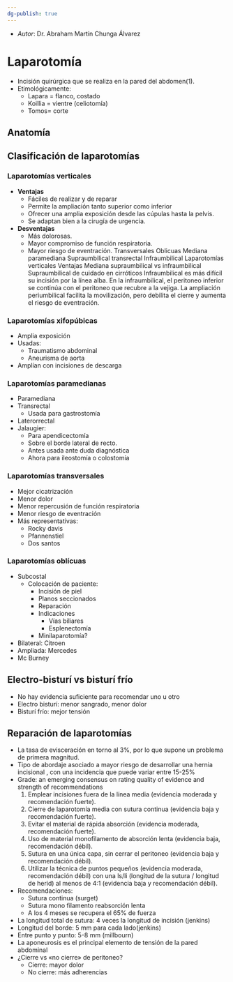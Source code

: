 ```yaml
---
dg-publish: true
---
```

- *Autor*: Dr. Abraham Martín Chunga Álvarez
# Laparotomía
- Incisión quirúrgica que se realiza en la pared del abdomen(1).
- Etimológicamente:
	- Lapara = flanco, costado
	- Koillia = vientre (celiotomía)
	- Tomos= corte
## Anatomía
## Clasificación de laparotomías
### Laparotomías verticales
- **Ventajas**
	- Fáciles de realizar y de reparar
	- Permite la ampliación tanto superior como inferior
	- Ofrecer una amplia exposición desde las cúpulas hasta la pelvis.
	- Se adaptan bien a la cirugía de urgencia.
- **Desventajas**
	- Más dolorosas.
	- Mayor compromiso de función respiratoria.
	- Mayor riesgo de eventración.
Transversales
Oblicuas
Mediana paramediana
Supraumbilical transrectal
Infraumbilical
Laparotomías verticales
Ventajas
Mediana supraumbilical vs infraumbilical
Supraumbilical de cuidado en cirróticos
Infraumbilical es más difícil su incisión por la línea alba.
En la infraumbilical, el peritoneo inferior se continúa con el peritoneo que recubre a la vejiga.
La ampliación periumbilical facilita la movilización, pero debilita el cierre y aumenta el riesgo de eventración.
### Laparotomías xifopúbicas
- Amplia exposición
- Usadas:
	- Traumatismo abdominal
	- Aneurisma de aorta
- Amplían con incisiones de descarga
### Laparotomías paramedianas
- Paramediana
- Transrectal
	- Usada para gastrostomía
- Laterorrectal
- Jalaugier:
	- Para apendicectomía
	- Sobre el borde lateral de recto.
	- Antes usada ante duda diagnóstica
	- Ahora para ileostomía o colostomía
### Laparotomías transversales
- Mejor cicatrización
- Menor dolor
- Menor repercusión de función respiratoria
- Menor riesgo de eventración
- Más representativas:
	- Rocky davis
	- Pfannenstiel
	- Dos santos
### Laparotomías oblícuas
- Subcostal
	- Colocación de paciente:
		- Incisión de piel
		- Planos seccionados
		- Reparación
		- Indicaciones
			- Vías biliares
			- Esplenectomía
		- Minilaparotomía?
- Bilateral: Citroen
- Ampliada: Mercedes
- Mc Burney
## Electro-bisturí vs bisturí frío
- No hay evidencia suficiente para recomendar uno u otro
- Electro bisturí: menor sangrado, menor dolor
- Bisturí frío: mejor tensión
## Reparación de laparotomías
- La tasa de evisceración en torno al 3%, por lo que supone un problema de primera magnitud.
- Tipo de abordaje asociado a mayor riesgo de desarrollar una hernia incisional , con una incidencia que puede variar entre 15-25%
- Grade: an emerging consensus on rating quality of evidence and strength of recommendations
	1. Emplear incisiones fuera de la línea media (evidencia moderada y recomendación fuerte).
	2. Cierre de laparotomía media con sutura continua (evidencia baja y recomendación fuerte).
	3. Evitar el material de rápida absorción (evidencia moderada, recomendación fuerte).
	4. Uso de material monofilamento de absorción lenta (evidencia baja, recomendación débil).
	5. Sutura en una única capa, sin cerrar el peritoneo (evidencia baja y recomendación débil).
	6. Utilizar la técnica de puntos pequeños (evidencia moderada, recomendación débil) con una ls/li (longitud de la sutura / longitud de herid) al menos de 4:1 (evidencia baja y recomendación débil).
- Recomendaciones:
	- Sutura continua (surget)
	- Sutura mono filamento reabsorción lenta
	- A los 4 meses se recupera el 65% de fuerza
- La longitud total de sutura: 4 veces la longitud de incisión (jenkins)
- Longitud del borde: 5 mm para cada lado(jenkins)
- Entre punto y punto: 5-8 mm (millbourn)
- La aponeurosis es el principal elemento de tensión de la pared abdominal
- ¿Cierre vs «no cierre» de peritoneo?
	- Cierre: mayor dolor
	- No cierre: más adherencias

